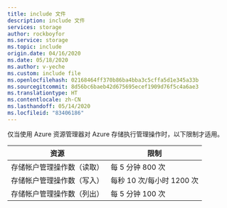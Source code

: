 ```yaml
---
title: include 文件
description: include 文件
services: storage
author: rockboyfor
ms.service: storage
ms.topic: include
origin.date: 04/16/2020
ms.date: 05/18/2020
ms.author: v-yeche
ms.custom: include file
ms.openlocfilehash: 02168464ff370b86ba4bba3c5cffa5d1e345a33b
ms.sourcegitcommit: 8d56bc6baeb42d675695ecef1909d76f5c4a6ae3
ms.translationtype: HT
ms.contentlocale: zh-CN
ms.lasthandoff: 05/14/2020
ms.locfileid: "83406186"
---
```

仅当使用 Azure 资源管理器对 Azure 存储执行管理操作时，以下限制才适用。

| 资源 | 限制 |
| --- | --- |
| 存储帐户管理操作数（读取） |每 5 分钟 800 次 |
| 存储帐户管理操作数（写入） |每秒 10 次/每小时 1200 次 |
| 存储帐户管理操作数（列出） |每 5 分钟 100 次 |

<!-- Update_Description: update meta properties, wording update, update link -->